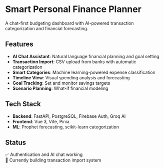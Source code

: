 # Smart Personal Finance Planner

A chat-first budgeting dashboard with AI-powered transaction categorization and financial forecasting.

## Features
- **AI Chat Assistant**: Natural language financial planning and goal setting
- **Transaction Import**: CSV upload from banks with automatic categorization
- **Smart Categories**: Machine learning-powered expense classification
- **Timeline View**: Visual spending analysis and forecasting
- **Goal Tracking**: Set and monitor savings targets
- **Scenario Planning**: What-if financial modeling

## Tech Stack
- **Backend**: FastAPI, PostgreSQL, Firebase Auth, Groq AI
- **Frontend**: Vue 3, Vite, Pinia
- **ML**: Prophet forecasting, scikit-learn categorization

## Status
✅ Authentication and AI chat working  
🚧 Currently building transaction import system